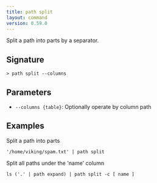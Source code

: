 ```yaml
---
title: path split
layout: command
version: 0.59.0
---
```


Split a path into parts by a separator.

## Signature

```> path split --columns```

## Parameters

 -  `--columns {table}`: Optionally operate by column path

## Examples

Split a path into parts
```shell
'/home/viking/spam.txt' | path split
```

Split all paths under the 'name' column
```shell
ls ('.' | path expand) | path split -c [ name ]
```

